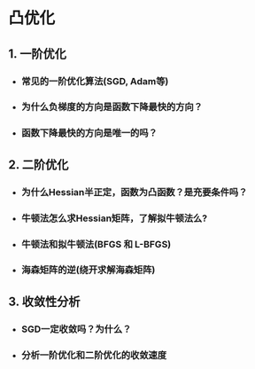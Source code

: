 # 凸优化


## 1. 一阶优化
- ### 常见的一阶优化算法(SGD, Adam等)

- ### 为什么负梯度的方向是函数下降最快的方向？

- ### 函数下降最快的方向是唯一的吗？


## 2. 二阶优化
- ### 为什么Hessian半正定，函数为凸函数？是充要条件吗？

- ### 牛顿法怎么求Hessian矩阵，了解拟牛顿法么?

- ### 牛顿法和拟牛顿法(BFGS 和 L-BFGS)

- ### 海森矩阵的逆(绕开求解海森矩阵)


## 3. 收敛性分析
- ### SGD一定收敛吗？为什么？

- ### 分析一阶优化和二阶优化的收敛速度


